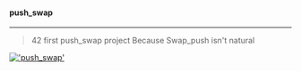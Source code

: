 #### push_swap
___
> 42 first push_swap project
Because Swap_push isn't natural

[!['push_swap'](https://tsfcm.jp/wp-content/uploads/2023/12/%E3%80%90TSfCM%E3%80%91-%E3%82%B5%E3%83%A0%E3%83%8D%E3%82%A4%E3%83%AB-2.png)](https://youtu.be/WEzFrMHzDAI?si=P2hSlgGINy3jydLU)
